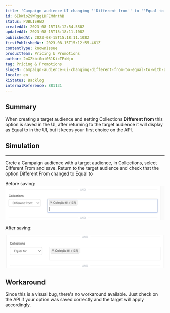 ```yaml
---
title: 'Campaign audience UI changing ''Different from'' to ''Equal to'' with a collection'
id: 6IkWioZ9WRgg1DFEMdnthB
status: PUBLISHED
createdAt: 2023-08-15T15:12:54.580Z
updatedAt: 2023-08-15T15:18:11.108Z
publishedAt: 2023-08-15T15:18:11.108Z
firstPublishedAt: 2023-08-15T15:12:55.461Z
contentType: knownIssue
productTeam: Pricing & Promotions
author: 2mXZkbi0oi061KicTExNjo
tag: Pricing & Promotions
slugEN: campaign-audience-ui-changing-different-from-to-equal-to-with-a-collection
locale: en
kiStatus: Backlog
internalReference: 881131
---
```


## Summary



When creating a target audience and setting Collections **Different from** this option is saved in the UI, after returning to the target audience it will display as Equal to in the UI, but it keeps your first choice on the API.


##

## Simulation



** **
Crete a Campaign audience with a target audience, in Collections, select Different From and save.
Return to the target audience and check that the option Different From changed to Equal to

Before saving:
 ![](https://raw.githubusercontent.com/vtexdocs/known-issues/refs/heads/main/docs/en/known-issues/Pricing%20&%20Promotions/campaign-audience-ui-changing-different-from-to-equal-to-with-a-collection_1.png)

After saving:

 ![](https://raw.githubusercontent.com/vtexdocs/known-issues/refs/heads/main/docs/en/known-issues/Pricing%20&%20Promotions/campaign-audience-ui-changing-different-from-to-equal-to-with-a-collection_2.png)


##

## Workaround


Since this is a visual bug, there's no workaround available. Just check on the API if your option was saved correctly and the target will apply accordingly.





